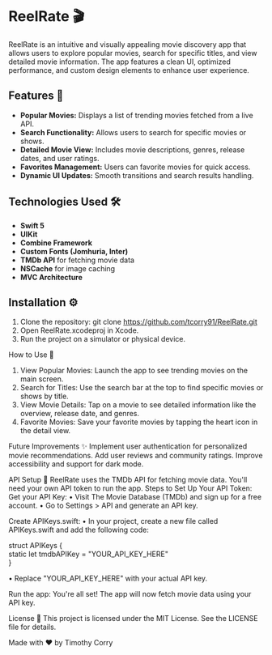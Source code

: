 # ReelRate 🎬  
ReelRate is an intuitive and visually appealing movie discovery app that allows users to explore popular movies, search for specific titles, and view detailed movie information. The app features a clean UI, optimized performance, and custom design elements to enhance user experience.

## Features 🚀
- **Popular Movies:** Displays a list of trending movies fetched from a live API.
- **Search Functionality:** Allows users to search for specific movies or shows.
- **Detailed Movie View:** Includes movie descriptions, genres, release dates, and user ratings.
- **Favorites Management:** Users can favorite movies for quick access.
- **Dynamic UI Updates:** Smooth transitions and search results handling.

## Technologies Used 🛠️
- **Swift 5**
- **UIKit**
- **Combine Framework**
- **Custom Fonts (Jomhuria, Inter)**
- **TMDb API** for fetching movie data
- **NSCache** for image caching
- **MVC Architecture**

## Installation ⚙️
1. Clone the repository: git clone https://github.com/tcorry91/ReelRate.git  
2. Open ReelRate.xcodeproj in Xcode.
3. Run the project on a simulator or physical device.

How to Use 🧐
1. View Popular Movies: Launch the app to see trending movies on the main screen.
2. Search for Titles: Use the search bar at the top to find specific movies or shows by title.
3. View Movie Details: Tap on a movie to see detailed information like the overview, release date, and genres.
4. Favorite Movies: Save your favorite movies by tapping the heart icon in the detail view.

Future Improvements ✨
Implement user authentication for personalized movie recommendations.
Add user reviews and community ratings.
Improve accessibility and support for dark mode.

API Setup 🔑
ReelRate uses the TMDb API for fetching movie data. You'll need your own API token to run the app.
Steps to Set Up Your API Token: 
Get your API Key:
• Visit The Movie Database (TMDb) and sign up for a free account.
• Go to Settings > API and generate an API key.

Create APIKeys.swift:
• In your project, create a new file called APIKeys.swift and add the following code:

struct APIKeys {  
    static let tmdbAPIKey = "YOUR_API_KEY_HERE"  
}  

• Replace "YOUR_API_KEY_HERE" with your actual API key.

Run the app:
You're all set! The app will now fetch movie data using your API key.

License 📜
This project is licensed under the MIT License. See the LICENSE file for details.


Made with ❤️ by Timothy Corry


